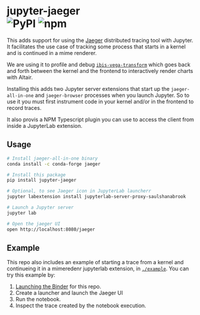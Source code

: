 # jupyter-jaeger <br> ![PyPI](https://img.shields.io/pypi/v/jupyter_jaeger?style=flat-square) ![npm](https://img.shields.io/npm/v/jupyter-jaeger?style=flat-square)

This adds support for using the [Jaeger](https://www.jaegertracing.io/) distributed tracing tool with Jupyter. It facilitates the use case of tracking some process
that starts in a kernel and is continued in a mime renderer.

We are using it to profile and debug [`ibis-vega-transform`](https://github.com/Quansight/ibis-vega-transform) which goes back and forth between the kernel and the frontend to interactively render charts with Altair.



Installing this adds two Jupyter server extensions that start up the `jaeger-all-in-one` and `jaeger-browser` processes when you launch Jupyter.
So to use it you must first instrument code in your kernel and/or in the frontend to record traces. 

It also provis a NPM Typescript plugin you can use to access the client from inside a JupyterLab extension.


## Usage

```bash
# Install jaeger-all-in-one binary
conda install -c conda-forge jaeger

# Install this package
pip install jupyter-jaeger

# Optional, to see Jaeger icon in JupyterLab launcherr
jupyter labextension install jupyterlab-server-proxy-saulshanabrook

# Launch a Jupyter server
jupyter lab

# Open the jaeger UI
open http://localhost:8080/jaeger
```

## Example

This repo also includes an example of starting a trace from a kernel and continueing it in a mimeredenr jupyterlab extension,
in [`./example`](./example). You can try this example by:

1. [Launching the Binder](https://mybinder.org/v2/gh/Quansight/jupyter-jaeger/master?urlpath=lab/tree/example/Untitled.ipynb) for this repo.
2. Create a launcher and launch the Jaeger UI
3. Run the notebook.
4. Inspect the trace created by the notebook execution.
